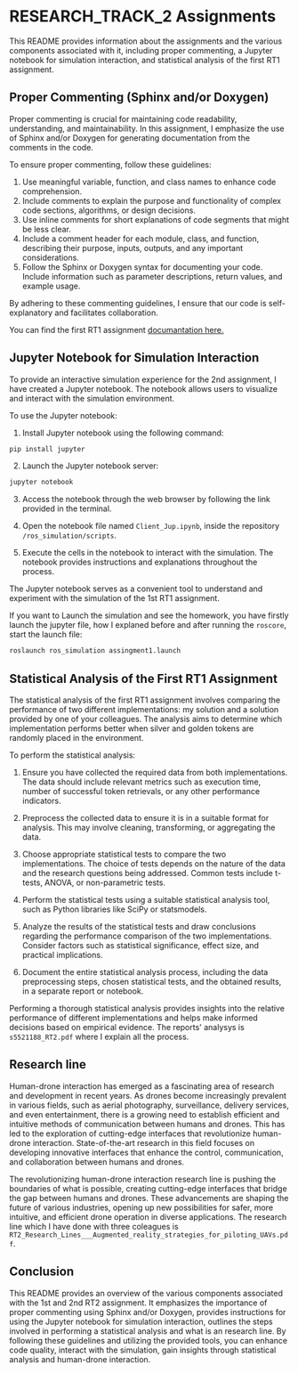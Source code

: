 # RESEARCH_TRACK_2 Assignments

This README provides information about the assignments and the various components associated with it, including proper commenting, a Jupyter notebook for simulation interaction, and statistical analysis of the first RT1 assignment.

## Proper Commenting (Sphinx and/or Doxygen)

Proper commenting is crucial for maintaining code readability, understanding, and maintainability. In this assignment, I emphasize the use of Sphinx and/or Doxygen for generating documentation from the comments in the code.

To ensure proper commenting, follow these guidelines:

1. Use meaningful variable, function, and class names to enhance code comprehension.
2. Include comments to explain the purpose and functionality of complex code sections, algorithms, or design decisions.
3. Use inline comments for short explanations of code segments that might be less clear.
4. Include a comment header for each module, class, and function, describing their purpose, inputs, outputs, and any important considerations.
5. Follow the Sphinx or Doxygen syntax for documenting your code. Include information such as parameter descriptions, return values, and example usage.

By adhering to these commenting guidelines, I ensure that our code is self-explanatory and facilitates collaboration.

You can find the first RT1 assignment [documantation here.](https://giangalv.github.io/RESEARCH_TRACK_2/functions.html) 


## Jupyter Notebook for Simulation Interaction

To provide an interactive simulation experience for the 2nd assignment, I have created a Jupyter notebook. The notebook allows users to visualize and interact with the simulation environment.

To use the Jupyter notebook:

1. Install Jupyter notebook using the following command:

```bash
pip install jupyter
```

2. Launch the Jupyter notebook server:

```bash
jupyter notebook
```

3. Access the notebook through the web browser by following the link provided in the terminal.

4. Open the notebook file named `Client_Jup.ipynb`, inside the repository `/ros_simulation/scripts`.

5. Execute the cells in the notebook to interact with the simulation. The notebook provides instructions and explanations throughout the process.

The Jupyter notebook serves as a convenient tool to understand and experiment with the simulation of the 1st RT1 assignment.

If you want to Launch the simulation and see the homework, you have firstly launch the jupyter file, how I explaned before and after running the `roscore`, start the launch file:

```bash
roslaunch ros_simulation assingment1.launch
```

## Statistical Analysis of the First RT1 Assignment

The statistical analysis of the first RT1 assignment involves comparing the performance of two different implementations: my solution and a solution provided by one of your colleagues. The analysis aims to determine which implementation performs better when silver and golden tokens are randomly placed in the environment.

To perform the statistical analysis:

1. Ensure you have collected the required data from both implementations. The data should include relevant metrics such as execution time, number of successful token retrievals, or any other performance indicators.

2. Preprocess the collected data to ensure it is in a suitable format for analysis. This may involve cleaning, transforming, or aggregating the data.

3. Choose appropriate statistical tests to compare the two implementations. The choice of tests depends on the nature of the data and the research questions being addressed. Common tests include t-tests, ANOVA, or non-parametric tests.

4. Perform the statistical tests using a suitable statistical analysis tool, such as Python libraries like SciPy or statsmodels.

5. Analyze the results of the statistical tests and draw conclusions regarding the performance comparison of the two implementations. Consider factors such as statistical significance, effect size, and practical implications.

6. Document the entire statistical analysis process, including the data preprocessing steps, chosen statistical tests, and the obtained results, in a separate report or notebook.

Performing a thorough statistical analysis provides insights into the relative performance of different implementations and helps make informed decisions based on empirical evidence.
The reports' analysys is `s5521188_RT2.pdf` where I explain all the process.

## Research line
Human-drone interaction has emerged as a fascinating area of research and development in recent years. As drones become increasingly prevalent in various fields, such as aerial photography, surveillance, delivery services, and even entertainment, there is a growing need to establish efficient and intuitive methods of communication between humans and drones. This has led to the exploration of cutting-edge interfaces that revolutionize human-drone interaction. State-of-the-art research in this field focuses on developing innovative interfaces that enhance the control, communication, and collaboration between humans and drones. 

The revolutionizing human-drone interaction research line is pushing the boundaries of what is possible, creating cutting-edge interfaces that bridge the gap between humans and drones. These advancements are shaping the future of various industries, opening up new possibilities for safer, more intuitive, and efficient drone operation in diverse applications. The research line which I have done with three coleagues is `RT2_Research_Lines___Augmented_reality_strategies_for_piloting_UAVs.pdf`.

## Conclusion

This README provides an overview of the various components associated with the 1st and 2nd RT2 assignment. It emphasizes the importance of proper commenting using Sphinx and/or Doxygen, provides instructions for using the Jupyter notebook for simulation interaction, outlines the steps involved in performing a statistical analysis and what is an research line. By following these guidelines and utilizing the provided tools, you can enhance code quality, interact with the simulation, gain insights through statistical analysis and human-drone interaction.
